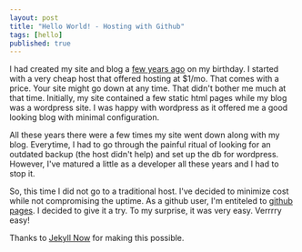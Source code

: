 ```yaml
---
layout: post
title: "Hello World! - Hosting with Github"
tags: [hello]
published: true
---
```



I had created my site and blog a [few years ago](https://sanspace.in/blog/hello-world) on my birthday. I started with a very cheap host that offered hosting at $1/mo. That comes with a price. Your site might go down at any time. That didn't bother me much at that time. Initially, my site contained a few static html pages while my blog was a wordpress site. I was happy with wordpress as it offered me a good looking blog with minimal configuration.

All these years there were a few times my site went down along with my blog. Everytime, I had to go through the painful ritual of looking for an outdated backup (the host didn't help) and set up the db for wordpress. However, I've matured a little as a developer all these years and I had to stop it. 

So, this time I did not go to a traditional host. I've decided to minimize cost while not compromising the uptime. As a github user, I'm entiteled to [github pages](https://pages.github.com/). I decided to give it a try. To my surprise, it was very easy. Verrrry easy!

Thanks to [Jekyll Now](https://github.com/barryclark/jekyll-now) for making this possible.
